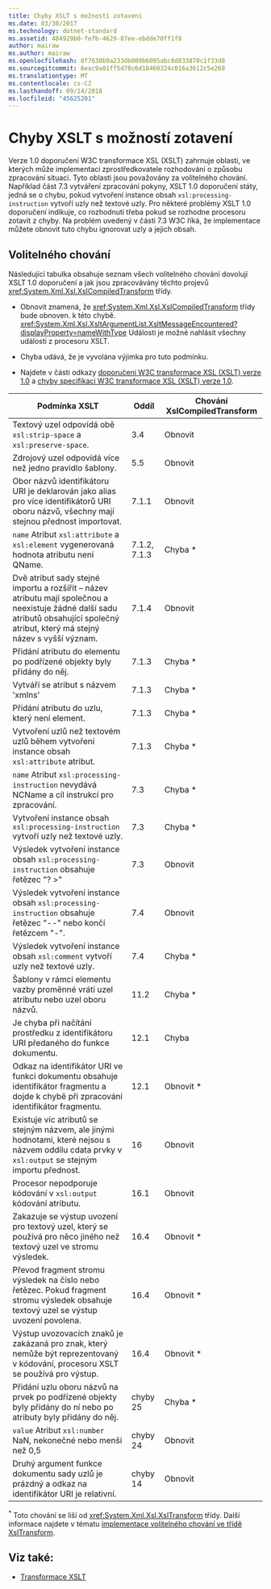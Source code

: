 ```yaml
---
title: Chyby XSLT s možností zotavení
ms.date: 03/30/2017
ms.technology: dotnet-standard
ms.assetid: 484929b0-fefb-4629-87ee-ebdde70ff1f8
author: mairaw
ms.author: mairaw
ms.openlocfilehash: 8f7630b9a233db009b6095abc8d833870c1f33d8
ms.sourcegitcommit: 6eac9a01ff5d70c6d18460324c016a3612c5e268
ms.translationtype: MT
ms.contentlocale: cs-CZ
ms.lasthandoff: 09/14/2018
ms.locfileid: "45625201"
---
```

# <a name="recoverable-xslt-errors"></a>Chyby XSLT s možností zotavení
Verze 1.0 doporučení W3C transformace XSL (XSLT) zahrnuje oblasti, ve kterých může implementaci zprostředkovatele rozhodování o způsobu zpracování situaci. Tyto oblasti jsou považovány za volitelného chování. Například část 7.3 vytváření zpracování pokyny, XSLT 1.0 doporučení státy, jedná se o chybu, pokud vytvoření instance obsah `xsl:processing-instruction` vytvoří uzly než textové uzly. Pro některé problémy XSLT 1.0 doporučení indikuje, co rozhodnutí třeba pokud se rozhodne procesoru zotavit z chyby. Na problém uvedený v části 7.3 W3C říká, že implementace můžete obnovit tuto chybu ignorovat uzly a jejich obsah.  
  
## <a name="discretionary-behaviors"></a>Volitelného chování  
 Následující tabulka obsahuje seznam všech volitelného chování dovolují XSLT 1.0 doporučení a jak jsou zpracovávány těchto projevů <xref:System.Xml.Xsl.XslCompiledTransform> třídy.  
  
-   Obnovit znamená, že <xref:System.Xml.Xsl.XslCompiledTransform> třídy bude obnoven. k této chybě. <xref:System.Xml.Xsl.XsltArgumentList.XsltMessageEncountered?displayProperty=nameWithType> Události je možné nahlásit všechny události z procesoru XSLT.  
  
-   Chyba udává, že je vyvolána výjimka pro tuto podmínku.  
  
-   Najdete v části odkazy [doporučení W3C transformace XSL (XSLT) verze 1.0](http://www.w3.org/TR/xslt) a [chyby specifikaci W3C transformace XSL (XSLT) verze 1.0](https://www.w3.org/1999/11/REC-xslt-19991116-errata/).  
  
|Podmínka XSLT|Oddíl|Chování XslCompiledTransform|  
|--------------------|-------------|-----------------------------------|  
|Textový uzel odpovídá obě `xsl:strip-space` a `xsl:preserve-space`.|3.4|Obnovit|  
|Zdrojový uzel odpovídá více než jedno pravidlo šablony.|5.5|Obnovit|  
|Obor názvů identifikátoru URI je deklarován jako alias pro více identifikátorů URI oboru názvů, všechny mají stejnou přednost importovat.|7.1.1|Obnovit|  
|`name` Atribut `xsl:attribute` a `xsl:element` vygenerovaná hodnota atributu není QName.|7.1.2, 7.1.3|Chyba *|  
|Dvě atribut sady stejné importu a rozšířit – název atributu mají společnou a neexistuje žádné další sadu atributů obsahující společný atribut, který má stejný název s vyšší význam.|7.1.4|Obnovit|  
|Přidání atributu do elementu po podřízené objekty byly přidány do něj.|7.1.3|Chyba *|  
|Vytváří se atribut s názvem 'xmlns'|7.1.3|Chyba *|  
|Přidání atributu do uzlu, který není element.|7.1.3|Chyba *|  
|Vytvoření uzlů než textovém uzlů během vytvoření instance obsah `xsl:attribute` atribut.|7.1.3|Chyba *|  
|`name` Atribut `xsl:processing-instruction` nevydává NCName a cíl instrukcí pro zpracování.|7.3|Chyba *|  
|Vytvoření instance obsah `xsl:processing-instruction` vytvoří uzly než textové uzly.|7.3|Chyba *|  
|Výsledek vytvoření instance obsah `xsl:processing-instruction` obsahuje řetězec "? >"|7.3|Obnovit|  
|Výsledek vytvoření instance obsah `xsl:processing-instruction` obsahuje řetězec "--" nebo končí řetězcem "-".|7.4|Obnovit|  
|Výsledek vytvoření instance obsah `xsl:comment` vytvoří uzly než textové uzly.|7.4|Chyba *|  
|Šablony v rámci elementu vazby proměnné vrátí uzel atributu nebo uzel oboru názvů.|11.2|Chyba *|  
|Je chyba při načítání prostředku z identifikátoru URI předaného do funkce dokumentu.|12.1|Chyba|  
|Odkaz na identifikátor URI ve funkci dokumentu obsahuje identifikátor fragmentu a dojde k chybě při zpracování identifikátor fragmentu.|12.1|Obnovit *|  
|Existuje víc atributů se stejným názvem, ale jinými hodnotami, které nejsou s názvem oddílu cdata prvky v `xsl:output` se stejným importu přednost.|16|Obnovit|  
|Procesor nepodporuje kódování v `xsl:output` kódování atributu.|16.1|Obnovit|  
|Zakazuje se výstup uvození pro textový uzel, který se používá pro něco jiného než textový uzel ve stromu výsledek.|16.4|Obnovit *|  
|Převod fragment stromu výsledek na číslo nebo řetězec. Pokud fragment stromu výsledek obsahuje textový uzel se výstup uvození povolena.|16.4|Obnovit *|  
|Výstup uvozovacích znaků je zakázaná pro znak, který nemůže být reprezentovaný v kódování, procesoru XSLT se používá pro výstup.|16.4|Obnovit *|  
|Přidání uzlu oboru názvů na prvek po podřízené objekty byly přidány do ní nebo po atributy byly přidány do něj.|chyby 25|Chyba *|  
|`value` Atribut `xsl:number` NaN, nekonečné nebo menší než 0,5|chyby 24|Obnovit|  
|Druhý argument funkce dokumentu sady uzlů je prázdný a odkaz na identifikátor URI je relativní.|chyby 14|Obnovit|  
  
 <sup>*</sup> Toto chování se liší od <xref:System.Xml.Xsl.XslTransform> třídy. Další informace najdete v tématu [implementace volitelného chování ve třídě XslTransform](../../../../docs/standard/data/xml/implementation-of-discretionary-behaviors-in-the-xsltransform-class.md).  
  
## <a name="see-also"></a>Viz také:

- [Transformace XSLT](../../../../docs/standard/data/xml/xslt-transformations.md)
